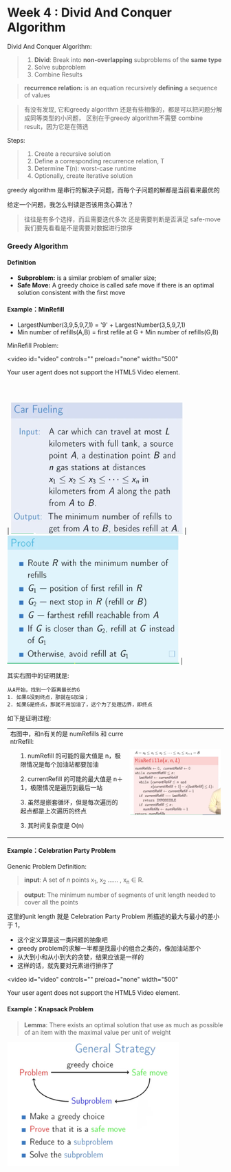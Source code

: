 Week 4  : Divid And Conquer Algorithm
======


Divid And Conquer Algorithm:
> 1. **Divid**: Break into **non-overlapping** subproblems of the **same type**
> 2. Solve subproblem
> 3. Combine Results

> **recurrence relation:** is an equation recursively **defining** a sequence of values

> 有没有发现, 它和greedy algorithm 还是有些相像的，都是可以把问题分解成同等类型的小问题， 区别在于greedy algorithm不需要 combine result，因为它是在筛选

Steps:
> 1. Create a recursive solution
> 2. Define a corresponding recurrence relation, T
> 3. Determine T(n): worst-case runtime
> 4. Optionally, create iterative solution




greedy algorithm 是串行的解决子问题，而每个子问题的解都是当前看来最优的

给定一个问题，我怎么判读是否该用贪心算法？
> 往往是有多个选择，而且需要迭代多次
> 还是需要判断是否满足 safe-move
> 我们要先看看是不是需要对数据进行排序

### Greedy Algorithm
#### Definition

- **Subproblem:** is a similar problem of smaller size;
- **Safe Move:** A greedy choice is called safe move if there is an optimal solution consistent with the first move

#### Example：MinRefill

- LargestNumber(3,9,5,9,7,1) = '9' + LargestNumber(3,5,9,7,1)
- Min number of refills(A,B)  = first refile at G + Min number of refills(G,B) 

MinRefill Problem:

<video id="video" controls="" preload="none" width="500"
      <source id="mp4" src="videos/car_refill.mp4" type="video/mp4">
      <p>Your user agent does not support the HTML5 Video element.</p>
</video>

<br>
<br>

| <img src="pics/QQ20160901-1@2x.png" alt="Drawing" style="width: 400px;"  /> | <img src="pics/QQ20160901-0@2x.png" alt="Drawing" style="width: 400px;"  />  |


其实右图中的证明就是:
    
    从A开始，找到一个距离最长的G
    1. 如果G没到终点，那就在G加油；
    2. 如果G是终点，那就不用加油了，这个为了处理边界，即终点

如下是证明过程:

<table>
    <tr>
        <td>
            <div style="word-break:break-all;width: 400;" ">
            右图中，和n有关的是 numRefills 和 currentrRefill:
            <ol>1. numRefill 的可能的最大值是 n，极限情况是每个加油站都要加油</ol>
            <ol>2. currentRefill 的可能的最大值是 n＋1，极限情况是遍历到最后一站</ol>
            <ol>3. 虽然是嵌套循环，但是每次遍历的起点都是上次遍历的终点</ol>
            <ol>3. 其时间复杂度是 O(n)</ol>
            </div>
        </td>
        <td>
            <img src="pics/QQ20160902-0@2x.png" alt="Drawing" style="width: 400px;"  />
        </td>
    </tr>
</table>


#### Example：Celebration Party Problem

Genenic Problem Definition:

> **input**: A set of *n* points x<sub>1</sub>, x<sub>2</sub> ...... , x<sub>n</sub> ∈ R.

> **output**: The minimum number of segments of unit length needed to cover all the points

这里的unit length 就是 Celebration Party Problem 所描述的最大与最小的差小于 1，

- 这个定义算是这一类问题的抽象吧
- greedy problem的求解一半都是找最小的组合之类的，像加油站那个
- 从大到小和从小到大的贪婪，结果应该是一样的
- 这样的话，就先要对元素进行排序了

<video id="video" controls="" preload="none" width="500"
      <source id="mp4" src="videos/Analysis_and_Implementation_of_the_Efficient_Algorithm.mp4" type="video/mp4">
      <p>Your user agent does not support the HTML5 Video element.</p>
</video>


#### Example：Knapsack Problem

> **Lemma**: There exists an optimal solution that use as much as possible of an item with the maximal value per unit of weight


<img src="pics/QQ20160905-0@2x.png" alt="Drawing" style="width: 400px;"  />


